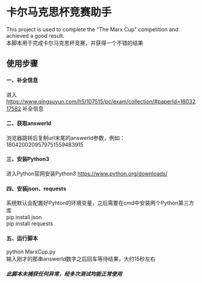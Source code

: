 # 卡尔马克思杯竞赛助手
This project is used to complete the "The Marx Cup" competition and achieved a good result.<br/>
本脚本用于完成卡尔马克思杯竞赛，并获得一个不错的结果

## 使用步骤
#### 一、补全信息
进入 https://www.qingsuyun.com/h5/107515/pc/exam/collection/#paperId=1803217582 补全信息

#### 二、获取answerId
浏览器跳转后复制url末尾的answerId参数，例如：1804200209579751559483915

#### 三、安装Python3
进入Python官网安装Python3 https://www.python.org/downloads/

#### 四、安装json、requests
系统默认会配置好Pyhton的环境变量，之后需要在cmd中安装两个Python第三方库<br/>
pip install json<br/>
pip install requests

#### 五、运行脚本
python MarxCup.py<br/>
输入刚才的那串answerId数字之后回车等待结果，大约15秒左右

##### 此脚本未捕获任何异常，经多次测试均能正常使用
